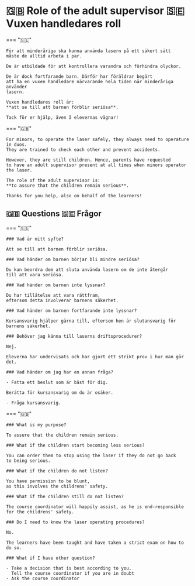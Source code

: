 # 🇬🇧 Role of the adult supervisor 🇸🇪 Vuxen handledares roll

=== "🇸🇪"

    För att minderåriga ska kunna använda lasern på ett säkert sätt
    måste de alltid arbeta i par.

    De är utbildade för att kontrollera varandra och förhindra olyckor.

    De är dock fortfarande barn. Därför har föräldrar begärt
    att ha en vuxen handledare närvarande hela tiden när minderåriga använder
    lasern.

    Vuxen handledares roll är:
    **att se till att barnen förblir seriösa**.

    Tack för er hjälp, även å elevernas vägnar!

=== "🇬🇧"

    For minors, to operate the laser safely, they always need to operature in duos.
    They are trained to check each other and prevent accidents.

    However, they are still children. Hence, parents have requested
    to have an adult supervisor present at all times when minors operator
    the laser.

    The role of the adult supervisor is:
    **to assure that the children remain serious**.

    Thanks for you help, also on behalf of the learners!

## 🇬🇧 Questions 🇸🇪 Frågor

=== "🇸🇪"

    ### Vad är mitt syfte?

    Att se till att barnen förblir seriösa.

    ### Vad händer om barnen börjar bli mindre seriösa?

    Du kan beordra dem att sluta använda lasern om de inte återgår
    till att vara seriösa.

    ### Vad händer om barnen inte lyssnar?

    Du har tillåtelse att vara rättfram,
    eftersom detta involverar barnens säkerhet.

    ### Vad händer om barnen fortfarande inte lyssnar?

    Kursansvarig hjälper gärna till, eftersom hen är slutansvarig för barnens säkerhet.

    ### Behöver jag känna till laserns driftsprocedurer?

    Nej.

    Eleverna har undervisats och har gjort ett strikt prov i hur man gör det.

    ### Vad händer om jag har en annan fråga?

    - Fatta ett beslut som är bäst för dig.

    Berätta för kursansvarig om du är osäker.

    - Fråga kursansvarig.

=== "🇬🇧"

    ### What is my purpose?

    To assure that the children remain serious.

    ### What if the children start becoming less serious?

    You can order them to stop using the laser if they do not go back
    to being serious.

    ### What if the children do not listen?

    You have permission to be blunt,
    as this involves the childrens' safety.

    ### What if the children still do not listen?

    The course coordinator will happily assist, as he is end-responsible
    for the childrens' safety.

    ### Do I need to know the laser operating procedures?

    No.

    The learners have been taught and have taken a strict exam on how to do so.

    ### What if I have other question?

    - Take a decision that is best according to you.
      Tell the course coordinator if you are in doubt
    - Ask the course coordinator
